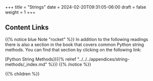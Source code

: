 +++
title = "Strings"
date = 2024-02-20T09:31:05-06:00
draft = false
weight = 1
+++

## Content Links

{{% notice blue Note "rocket" %}}
In addition to the following readings there is also a section in the book that covers common Python string methods. You can find that section by clicking on the following link:

[Python String Methods]({{% relref "../../../appendices/string-methods/_index.md" %}})
{{% /notice %}}

{{% children %}}
